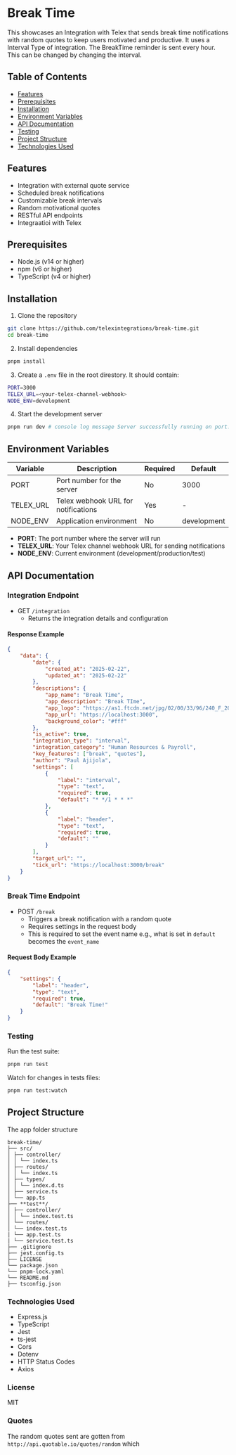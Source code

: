 # Break Time

This showcases an Integration with Telex that sends break time notifications with random quotes to keep users motivated and productive. It uses a Interval Type of integration. The BreakTime reminder is sent every hour. This can be changed by changing the interval.

## Table of Contents

-   [Features](#features)
-   [Prerequisites](#prerequisites)
-   [Installation](#installation)
-   [Environment Variables](#environment-variables)
-   [API Documentation](#api-documentation)
-   [Testing](#testing)
-   [Project Structure](#project-structure)
-   [Technologies Used](#technologies-used)

## Features

-   Integration with external quote service
-   Scheduled break notifications
-   Customizable break intervals
-   Random motivational quotes
-   RESTful API endpoints
-   Integraatioi with Telex

## Prerequisites

-   Node.js (v14 or higher)
-   npm (v6 or higher)
-   TypeScript (v4 or higher)

## Installation

1. Clone the repository

```bash
git clone https://github.com/telexintegrations/break-time.git
cd break-time
```

2. Install dependencies

```bash
pnpm install
```

3. Create a `.env` file in the root direstory. It should contain:

```bash
PORT=3000
TELEX_URL=<your-telex-channel-webhook>
NODE_ENV=development
```

4. Start the development server

```bash
pnpm run dev # console log message Server successfully running on port: 3000
```

## Environment Variables

| Variable  | Description                         | Required | Default     |
| --------- | ----------------------------------- | -------- | ----------- |
| PORT      | Port number for the server          | No       | 3000        |
| TELEX_URL | Telex webhook URL for notifications | Yes      | -           |
| NODE_ENV  | Application environment             | No       | development |

-   **PORT**: The port number where the server will run
-   **TELEX_URL**: Your Telex channel webhook URL for sending notifications
-   **NODE_ENV**: Current environment (development/production/test)

## API Documentation

### Integration Endpoint

-   GET `/integration`
    -   Returns the integration details and configuration

#### Response Example

```json
{
	"data": {
		"date": {
			"created_at": "2025-02-22",
			"updated_at": "2025-02-22"
		},
		"descriptions": {
			"app_name": "Break Time",
			"app_description": "Break TIme",
			"app_logo": "https://as1.ftcdn.net/jpg/02/00/33/96/240_F_200339666_fZhsLAgpYkd5ogjTpFmSYOPcslpNezYA.jpg",
			"app_url": "https://localhost:3000",
			"background_color": "#fff"
		},
		"is_active": true,
		"integration_type": "interval",
		"integration_category": "Human Resources & Payroll",
		"key_features": ["break", "quotes"],
		"author": "Paul Ajijola",
		"settings": [
			{
				"label": "interval",
				"type": "text",
				"required": true,
				"default": "* */1 * * *"
			},
			{
				"label": "header",
				"type": "text",
				"required": true,
				"default": ""
			}
		],
		"target_url": "",
		"tick_url": "https://localhost:3000/break"
	}
}
```

### Break Time Endpoint

-   POST `/break`
    -   Triggers a break notification with a random quote
    -   Requires settings in the request body
    -   This is required to set the event name e.g., what is set in `default` becomes the `event_name`

#### Request Body Example

```json
{
	"settings": {
		"label": "header",
		"type": "text",
		"required": true,
		"default": "Break Time!"
	}
}
```

### Testing

Run the test suite:

```bash
pnpm run test
```

Watch for changes in tests files:

```bash
pnpm run test:watch
```

## Project Structure

The app folder structure

```
break-time/
├── src/
│ ├── controller/
│ │ └── index.ts
│ ├── routes/
│ │ └── index.ts
│ ├── types/
│ │ └── index.d.ts
│ ├── service.ts
│ └── app.ts
├── **test**/
│ ├── controller/
│ │ └── index.test.ts
│ └── routes/
│ └── index.test.ts
| └── app.test.ts
| └── service.test.ts
├── .gitignore
├── jest.config.ts
├── LICENSE
└── package.json
└── pnpm-lock.yaml
└── README.md
├── tsconfig.json
```
### Technologies Used

-   Express.js
-   TypeScript
-   Jest
-   ts-jest
-   Cors
-   Dotenv
-   HTTP Status Codes
-   Axios

### License

MIT

### Quotes 
The random quotes sent are gotten from `http://api.quotable.io/quotes/random` which
